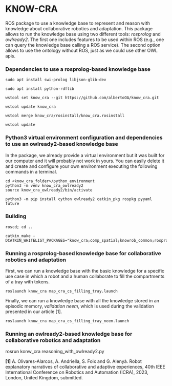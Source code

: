 # KNOW-CRA
ROS package to use a knowledge base to represent and reason with knowledge about collaborative robotics and adaptation. This package allows to run the knowledge base using two different tools: *rosprolog* and *owlready2*. The first one includes features to be used within ROS (e.g., one can query the knowledge base calling a ROS service). The second option allows to use the ontology without ROS, just as we could use other OWL apis. 


### Dependencies to use a rosprolog-based knowledge base

```
sudo apt install swi-prolog libjson-glib-dev

sudo apt install python-rdflib

wstool set know_cra --git https://github.com/albertoOA/know_cra.git

wstool update know_cra

wstool merge know_cra/rosinstall/know_cra.rosinstall

wstool update 
```

### Python3 virtual environment configuration and dependencies to use an owlready2-based knowledge base

In the package, we already provide a virtual environment but it was built for our computer and it will probably not work in yours. You can easily delete it and create and configure your own environment executing the following commands in a terminal.
```
cd <know_cra_folder>/python_environment
python3 -m venv know_cra_owlready2
source know_cra_owlready2/bin/activate

python3 -m pip install cython owlready2 catkin_pkg rospkg pyyaml future
```

### Building

```
roscd; cd ..

catkin_make -DCATKIN_WHITELIST_PACKAGES="know_cra;comp_spatial;knowrob_common;rosprolog;json_prolog_msgs;rosowl;genowl"
```

### Running a rosprolog-based knowledge base for collaborative robotics and adaptation
First, we can run a knowledge base with the basic knowledge for a specific use case in which a robot and a human collaborate to fill the compartments of a tray with tokens.

```
roslaunch know_cra map_cra_cs_filling_tray.launch
```

Finally, we can run a knowledge base with all the knowledge stored in an episodic memory, *validation neem*, which is used during the validation presented in our article [1].

```
roslaunch know_cra map_cra_cs_filling_tray_neem.launch
```

### Running an owlready2-based knowledge base for collaborative robotics and adaptation
rosrun konw_cra reasoning_with_owlready2.py


**[1]** A. Olivares-Alarcos, A. Andriella, S. Foix and G. Alenyà. Robot explanatory narratives of collaborative and adaptive experiences, 40th IEEE International Conference on Robotics and Automation (ICRA), 2023, London, United Kingdom, submitted.
